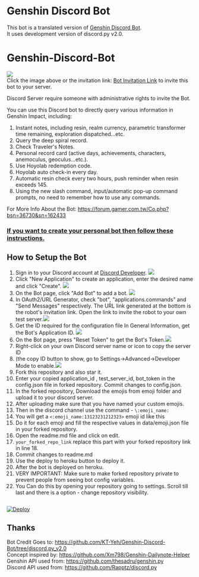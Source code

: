 # Genshin Discord Bot

This bot is a translated version of [Genshin Discord Bot](https://github.com/KT-Yeh/Genshin-Discord-Bot/tree/discord.py_v2.0).<br> It uses development version of discord.py v2.0.

# Genshin-Discord-Bot
[![](https://i.imgur.com/9znFz4X.png)](https://discord.com/api/oauth2/authorize?client_id=978718491471380501&permissions=264192&scope=bot%20applications.commands)<br>
Click the image above or the invitation link: [Bot Invitation Link](https://discord.com/api/oauth2/authorize?client_id=978718491471380501&permissions=264192&scope=bot%20applications.commands) to invite this bot to your server.<br>

Discord Server require someone with administrative rights to invite the Bot.

You can use this Discord bot to directly query various information in Genshin Impact, including:

1. Instant notes, including resin, realm currency, parametric transformer time remaining, exploration dispatched...etc.
2. Query the deep spiral record.
3. Check Traveler's Notes.
4. Personal record card (active days, achievements, characters, anemoculus, geoculus...etc.).
5. Use Hoyolab redemption code.
6. Hoyolab auto check-in every day.
7. Automatic resin check every two hours, push reminder when resin exceeds 145.
8. Using the new slash command, input/automatic pop-up command prompts, no need to remember how to use any commands.

For More Info About the Bot: https://forum.gamer.com.tw/Co.php?bsn=36730&sn=162433

### <u>If you want to create your personal bot then follow these instructions.</u>

## How to Setup the Bot

1. Sign in to your Discord account at [Discord Developer](https://discord.com/developers/applications/).
![](https://i.imgur.com/dbDHEM3.png)
2. Click "New Application" to create an application, enter the desired name and click "Create".
![](https://i.imgur.com/BcJcSnU.png)
3. On the Bot page, click "Add Bot" to add a bot.
![](https://i.imgur.com/lsIgGCi.png)
4. In OAuth2/URL Generator, check "bot", "applications.commands" and "Send Messages" respectively. The URL link generated at the bottom is the robot's invitation link. Open the link to invite the robot to your own test server.![](https://i.imgur.com/y1Ml43u.png)
5. Get the ID required for the configuration file
In General Information, get the Bot's Application ID.
![](https://i.imgur.com/h07q5zT.png)
6. On the Bot page, press "Reset Token" to get the Bot's Token.![](https://i.imgur.com/BfzjewI.png)
7. Right-click on your own Discord server name or icon to copy the server ID 
8. (the copy ID button to show, go to Settings->Advanced->Developer Mode to enable.![](https://i.imgur.com/qEhWTde.png)
9. Fork this repository and also star it.
10. Enter your copied application_id , test_server_id, bot_token in the config.json file in forked repository. Commit changes to config.json.
11. In the forked repository, Download the emojis from emoji folder and upload it to your discord server.
12. After uploading make sure that you have named your custom emojis.
13. Then in the discord channel use the command - `\:emoji_name:`
14. You will get a `<:emoji_name:13123231212323>` emoji id like this
15. Do it for each emoji and fill the respective values in data/emoji.json file in your forked repository.
16. Open the readme.md file and click on edit.
17. `your_forked_repo_link` replace this part with your forked repository link in line 18.
18. Commit changes to readme.md
19. Use the deploy to heroku button to deploy it.
20. After the bot is deployed on heroku.
21. VERY IMPORTANT: Make sure to make forked repository private to prevent people from seeing bot config variables.
22. You Can do this by opening your repository going to settings. Scroll till last and there is a option - change repository visibility.
<br><pre></pre>
<a href="https://heroku.com/deploy?template=your_repo_link">
  <img src="https://www.herokucdn.com/deploy/button.svg" alt="Deploy">
</a>

## Thanks

Bot Credit Goes to: https://github.com/KT-Yeh/Genshin-Discord-Bot/tree/discord.py_v2.0 <br>
Concept inspired by: https://github.com/Xm798/Genshin-Dailynote-Helper <br>
Genshin API used from: https://github.com/thesadru/genshin.py <br>
Discord API used from: https://github.com/Rapptz/discord.py

